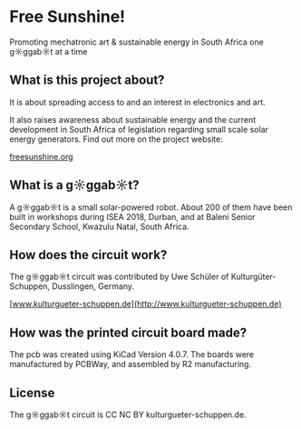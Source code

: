 # Free Sunshine!

Promoting mechatronic art & sustainable energy in South Africa one g☼ggab☼t at a time

## What is this project about?

It is about spreading access to and an interest in electronics and art.

It also raises awareness about sustainable energy and the current development in South Africa of legislation regarding small scale solar energy generators. Find out more on the project website:

[freesunshine.org](http://freesunshine.org)

## What is a g☼ggab☼t?

A g☼ggab☼t is a small solar-powered robot. About 200 of them have been built in workshops during ISEA 2018, Durban, and at Baleni Senior Secondary School, Kwazulu Natal, South Africa.

## How does the circuit work?

The g☼ggab☼t circuit was contributed by Uwe Schüler of Kulturgüter-Schuppen, Dusslingen, Germany.

[www.kulturgueter-schuppen.de](http://www.kulturgueter-schuppen.de)

## How was the printed circuit board made?

The pcb was created using KiCad Version 4.0.7. The boards were manufactured by PCBWay, and assembled by R2 manufacturing.

## License

The g☼ggab☼t circuit is CC NC BY kulturgueter-schuppen.de.